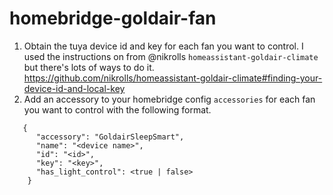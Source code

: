# homebridge-goldair-fan

1. Obtain the tuya device id and key for each fan you want to control. I used the instructions on from @nikrolls `homeassistant-goldair-climate` but there's lots of ways to do it.
https://github.com/nikrolls/homeassistant-goldair-climate#finding-your-device-id-and-local-key 
2. Add an accessory to your homebridge config `accessories` for each fan you want to control with the following format.
```
   {
      "accessory": "GoldairSleepSmart",
      "name": "<device name>",
      "id": "<id>",
      "key": "<key>",
      "has_light_control": <true | false>
    }
```
